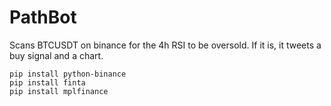 # PathBot

Scans BTCUSDT on binance for the 4h RSI to be oversold.
If it is, it tweets a buy signal and a chart.

```
pip install python-binance
pip install finta
pip install mplfinance
```
